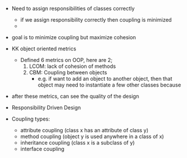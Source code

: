 - Need to assign responsibilities of classes correctly
	- if we assign responsibility correctly then coupling is minimized
	- 
- goal is to minimize coupling but maximize cohesion
- KK object oriented metrics
	- Defined 6 metrics on OOP, here are 2;
		1) LCOM:  lack of cohesion of methods 
		2) CBM: Coupling between objects
			- e.g. if want to add an object to another object, then that object may need to instantiate a few other classes because 
- after these metrics, can see the quality of the design
- Responsibility Driven Design

- Coupling types:
	- attribute coupling (class x has an attribute of class y)
	- method coupling (object y is used anywhere in a class of x)
	- inheritance coupling (class x is a subclass of y)
	- interface coupling